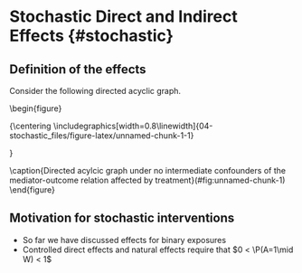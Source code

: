 # Stochastic Direct and Indirect Effects {#stochastic}

## Definition of the effects

Consider the following directed acyclic graph.

\begin{figure}

{\centering \includegraphics[width=0.8\linewidth]{04-stochastic_files/figure-latex/unnamed-chunk-1-1} 

}

\caption{Directed acylcic graph under no intermediate confounders of the mediator-outcome relation affected by treatment}(\#fig:unnamed-chunk-1)
\end{figure}

## Motivation for stochastic interventions

- So far we have discussed effects for binary exposures
- Controlled direct effects and natural effects require that $0 < \P(A=1\mid W) < 1$
